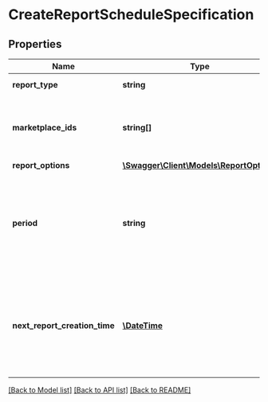 # CreateReportScheduleSpecification

## Properties
Name | Type | Description | Notes
------------ | ------------- | ------------- | -------------
**report_type** | **string** | The report type. | 
**marketplace_ids** | **string[]** | A list of marketplace identifiers for the report schedule. | 
**report_options** | [**\Swagger\Client\Models\ReportOptions**](ReportOptions.md) |  | [optional] 
**period** | **string** | One of a set of predefined ISO 8601 periods that specifies how often a report should be created. | 
**next_report_creation_time** | [**\DateTime**](\DateTime.md) | The date and time when the schedule will create its next report, in ISO 8601 date time format. | [optional] 

[[Back to Model list]](../../README.md#documentation-for-models) [[Back to API list]](../../README.md#documentation-for-api-endpoints) [[Back to README]](../../README.md)

